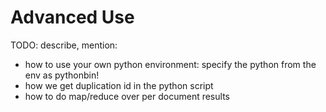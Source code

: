 # Advanced Use

TODO: describe, mention:

* how to use your own python environment: specify the python from the env as pythonbin!
* how we get duplication id in the python script
* how to do map/reduce over per document results
